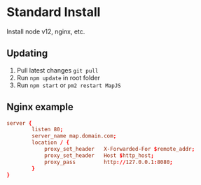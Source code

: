 
# Standard Install

Install node v12, nginx, etc.


## Updating

1. Pull latest changes `git pull`
1. Run `npm update` in root folder
1. Run `npm start` or `pm2 restart MapJS`

## Nginx example

```conf
server {
        listen 80;
        server_name map.domain.com;
        location / {
            proxy_set_header   X-Forwarded-For $remote_addr;
            proxy_set_header   Host $http_host;
            proxy_pass         http://127.0.0.1:8080;
        }
}
```
